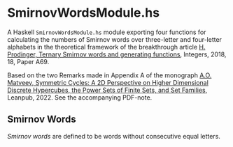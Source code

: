 # SmirnovWordsModule.hs #

A Haskell `SmirnovWordsModule.hs` module exporting four functions for calculating 
the numbers of Smirnov words over three-letter and four-letter alphabets in the 
theoretical framework of the breakthrough article 
[H. Prodinger, Ternary Smirnov words and generating functions](http://math.colgate.edu/~integers/vol18.html), Integers, 2018, 18,
Paper A69.

Based on the two Remarks made in Appendix A of the monograph
[A.O. Matveev, Symmetric Cycles: 
A 2D Perspective on Higher Dimensional Discrete Hypercubes, the Power Sets
of Finite Sets, and Set Families](https://leanpub.com/SymmetricCycles), Leanpub, 2022. See the accompanying PDF-note.

## Smirnov Words ##

*Smirnov words* are defined to be words without consecutive equal letters.
